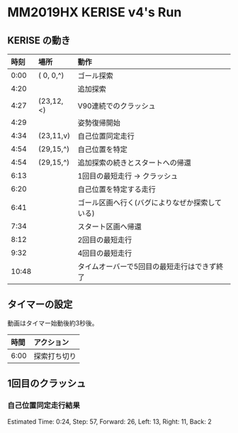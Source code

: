 # MM2019HX KERISE v4's Run

## KERISE の動き

| 時刻  | 場所      | 動作                                           |
| :---- | :-------- | :--------------------------------------------- |
| 0:00  | ( 0, 0,^) | ゴール探索                                     |
| 4:20  |           | 追加探索                                       |
| 4:27  | (23,12,<) | V90連続でのクラッシュ                          |
| 4:29  |           | 姿勢復帰開始                                   |
| 4:34  | (23,11,v) | 自己位置同定走行                               |
| 4:54  | (29,15,^) | 自己位置を特定                                 |
| 4:54  | (29,15,^) | 追加探索の続きとスタートへの帰還               |
| 6:13  |           | 1回目の最短走行 → クラッシュ                   |
| 6:20  |           | 自己位置を特定する走行                         |
| 6:41  |           | ゴール区画へ行く(バグによりなぜか探索している) |
| 7:34  |           | スタート区画へ帰還                             |
| 8:12  |           | 2回目の最短走行                                |
| 9:32  |           | 4回目の最短走行                                |
| 10:48 |           | タイムオーバーで5回目の最短走行はできず終了    |

## タイマーの設定

動画はタイマー始動後約3秒後。

| 時間 | アクション   |
| :--- | :----------- |
| 6:00 | 探索打ち切り |

## 1回目のクラッシュ

### 自己位置同定走行結果

Estimated Time:  0:24, Step:   57, Forward:  26, Left:  13, Right:  11, Back:   2
